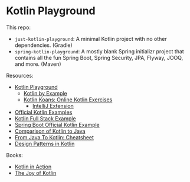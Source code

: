 # Kotlin Playground

This repo:
* `just-kotlin-playground`: A minimal Kotlin project with no other dependencies. (Gradle)
* `spring-kotlin-playground`: A mostly blank Spring initializr project that contains all the fun Spring Boot, Spring Security, JPA, Flyway, JOOQ, and more. (Maven)

Resources:
* [Kotlin Playground](https://play.kotlinlang.org/)
  * [Kotlin by Example](https://play.kotlinlang.org/byExample/overview)
  * [Kotlin Koans: Online Kotlin Exercises](https://play.kotlinlang.org/koans/overview)
    * [IntelliJ Extension](https://www.jetbrains.com/help/education/learner-start-guide.html?section=Kotlin%20Koans#28d5a6bf)
* [Official Kotlin Examples](https://github.com/Kotlin/kotlin-examples)
* [Kotlin Full Stack Example](https://github.com/Kotlin/kotlin-fullstack-sample)
* [Spring Boot Official Kotlin Example](https://spring.io/guides/tutorials/spring-boot-kotlin/)
* [Comparison of Kotlin to Java](https://kotlinlang.org/docs/reference/comparison-to-java.html)
* [From Java To Kotlin: Cheatsheet](https://github.com/MindorksOpenSource/from-java-to-kotlin)
* [Design Patterns in Kotlin](https://github.com/dbacinski/Design-Patterns-In-Kotlin)

Books:
* [Kotlin in Action](https://drive.google.com/open?id=1Vw7c8MGG1wcz-Msj68t2fR8RF8IfXP_A)
* [The Joy of Kotlin](https://drive.google.com/open?id=16ZaeJdp37J5ASEPDmNGKstHMi4tyQJKG)
